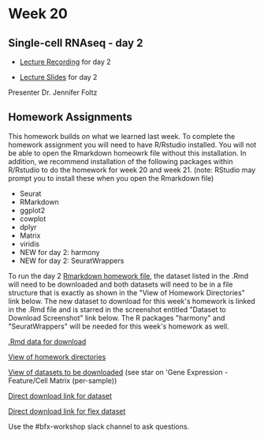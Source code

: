 # Week 20 

## Single-cell RNAseq - day 2

- [Lecture Recording](https://wustl.box.com/s/3lxzinmoqkqito53qwsvzex4p83yhbuw) for day 2

- [Lecture Slides](BFXworkshopDay2.pdf) for day 2

Presenter Dr. Jennifer Foltz


## Homework Assignments

This homework builds on what we learned last week. To complete the homework assignment you will need to have R/Rstudio installed. You will not be able to open the Rmarkdown homeowrk file without this installation. In addition, we recommend installation of the following packages within R/Rstudio to do the homework for week 20 and week 21. (note: RStudio may prompt you to install these when you open the Rmarkdown file) 
- Seurat
- RMarkdown
- ggplot2
- cowplot
- dplyr
- Matrix
- viridis
- NEW for day 2: harmony
- NEW for day 2: SeuratWrappers

To run the day 2 [Rmarkdown homework file](BFXworkshop_2023scRNA_Day2.Rmd), the dataset listed in the .Rmd will need to be downloaded and both datasets will need to be in a file structure that is exactly as shown in the "View of Homework Directories" link below. The new dataset to download for this week's homework is linked in the .Rmd file and is starred in the screenshot entitled "Dataset to Download Screenshot" link below. The R packages "harmony" and "SeuratWrappers" will be needed for this week's homework as well. 

[.Rmd data for download](https://wustl.box.com/s/jrf9d0dtek69jbk24xl8qosfvz44dv5z)

[View of homework directories](ViewofHomeworkDirectories.png)

[View of datasets to be downloaded](DatasetttoDownloadScreenshot.png) (see star on 'Gene Expression - Feature/Cell Matrix (per-sample)) 

[Direct download link for dataset](https://www.10xgenomics.com/resources/datasets/integrated-gex-totalseq-c-and-bcr-analysis-of-chromium-connect-generated-library-from-10k-human-pbmcs-2-standard) 

[Direct download link for flex dataset](https://www.10xgenomics.com/resources/datasets/10k-human-pbmcs-stained-with-totalseq-b-human-universal-cocktail-singleplex-sample-1-standard)

Use the #bfx-workshop slack channel to ask questions.
